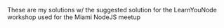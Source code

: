 These are my solutions w/ the suggested solution for the LearnYouNode workshop used for the Miami NodeJS meetup
